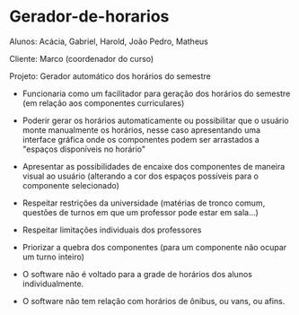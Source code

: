 # Gerador-de-horarios

Alunos: Acácia, Gabriel, Harold, João Pedro, Matheus

Cliente: Marco (coordenador do curso)

Projeto: Gerador automático dos horários do semestre


- Funcionaria como um facilitador para geração dos horários do semestre (em relação aos componentes curriculares)
- Poderir gerar os horários automaticamente ou possibilitar que o usuário monte manualmente os horários, nesse caso apresentando uma interface gráfica onde os componentes podem ser arrastados a "espaços disponíveis no horário"
- Apresentar as possibilidades de encaixe dos componentes de maneira visual ao usuário (alterando a cor dos espaços possíveis para o componente selecionado)
- Respeitar restrições da universidade (matérias de tronco comum, questões de turnos em que um professor pode estar em sala...)
- Respeitar limitações individuais dos professores
- Priorizar a quebra dos componentes (para um componente não ocupar um turno inteiro)



- O software não é voltado para a grade de horários dos alunos individualmente.
- O software não tem relação com horários de ônibus, ou vans, ou afins.
